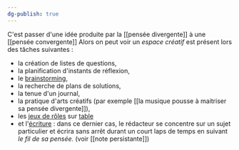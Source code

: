 ```yaml
---
dg-publish: true
---
```

C'est passer d'une idée produite par la [[pensée divergente]] à une [[pensée convergente]] 
Alors on peut voir un *espace créatif* est présent lors des tâches suivantes : 
- la création de listes de questions, 
- la planification d'instants de réflexion, 
- le [brainstorming](https://fr.m.wikipedia.org/wiki/Brainstorming "Brainstorming"), 
- la recherche de plans de solutions, 
- la tenue d'un journal, 
- la pratique d'arts créatifs (par exemple [[la musique pousse à maitriser sa pensée divergente]]), 
- les [jeux de rôles](https://fr.m.wikipedia.org/wiki/Jeu_de_r%C3%B4le "Jeu de rôle") sur [table](https://fr.m.wikipedia.org/wiki/Pens%C3%A9e_divergente#cite_note-4) 
- et l'[écriture](https://fr.m.wikipedia.org/wiki/%C3%89criture_automatique "Écriture automatique") : dans ce dernier cas, le rédacteur se concentre sur un sujet particulier et écrira sans arrêt durant un court laps de temps en suivant *le fil de sa pensée.* (voir [[note persistante]])